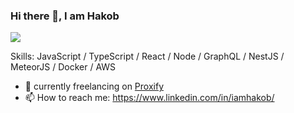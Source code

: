 ### Hi there 👋, I am Hakob

![](https://user-images.githubusercontent.com/38080008/235670820-eeada227-5301-43cd-b453-813274e0226e.jpg)

Skills: JavaScript / TypeScript / React / Node / GraphQL / NestJS / MeteorJS / Docker / AWS

- 🔭 currently freelancing on [Proxify](https://app.proxify.io/)
- 📫 How to reach me: https://www.linkedin.com/in/iamhakob/
